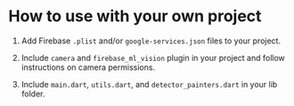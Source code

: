 # How to use with your own project

1. Add Firebase `.plist` and/or `google-services.json` files to your project.

3. Include `camera` and `firebase_ml_vision` plugin in your project and follow instructions on camera permissions.

3. Include `main.dart`, `utils.dart`, and `detector_painters.dart` in your lib folder.
